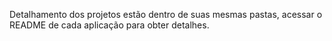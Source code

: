 Detalhamento dos projetos estão dentro de suas mesmas pastas, acessar o README de cada aplicação para obter detalhes.
